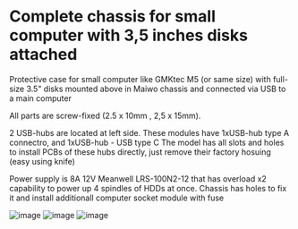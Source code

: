 # Complete chassis for small computer with 3,5 inches disks attached

Protective case for small computer like GMKtec M5 (or same size) with full-size 3.5" disks mounted above in Maiwo chassis and connected via USB to a main computer

All parts are screw-fixed (2.5 x 10mm , 2,5 x 15mm).

2 USB-hubs are located at left side. These modules  have 1xUSB-hub type A connectro, and 1xUSB-hub - USB type C
The model has all slots and holes to install PCBs of these hubs directly, just remove their factory hosuing (easy using knife)

Power supply is 8A 12V Meanwell LRS-100N2-12 that has overload x2 capability to power up 4 spindles of HDDs at once. Chassis has holes to fix it and install additionall computer socket module with fuse 

![image](https://github.com/user-attachments/assets/8d216402-dce7-47b5-bc68-18b2bd6c2904)
![image](https://github.com/user-attachments/assets/94fd44d4-a546-4b94-8c2f-f99fc7f0010f)
![image](https://github.com/user-attachments/assets/19b50f2e-299b-4653-a78a-0d2595b400ea)
